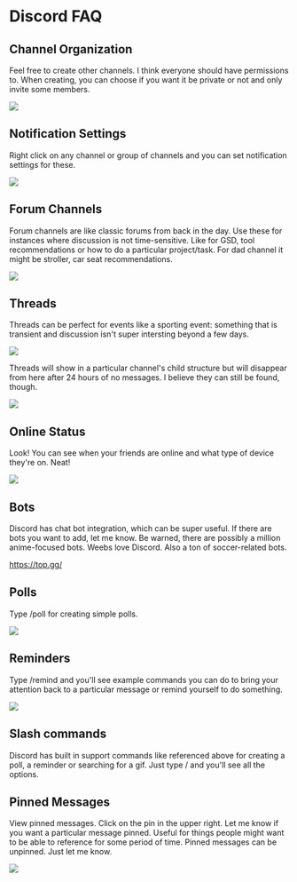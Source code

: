 # Discord FAQ

## Channel Organization

Feel free to create other channels. I think everyone should have permissions to. When creating, you can choose if you want it be private or not and only invite some members. 

![](images/2022-10-21-11-34-05.png)

## Notification Settings

Right click on any channel or group of channels and you can set notification settings for these.

![](images/2022-10-21-13-30-52.png)

## Forum Channels

Forum channels are like classic forums from back in the day. Use these for instances where discussion is not time-sensitive. Like for GSD, tool recommendations or how to do a particular project/task. For dad channel it might be stroller, car seat recommendations. 

![](images/2022-10-21-11-35-50.png)

## Threads

Threads can be perfect for events like a sporting event: something that is transient and discussion isn't super intersting beyond a few days.

![](images/2022-10-21-11-37-07.png)

Threads will show in a particular channel's child structure but will disappear from here after 24 hours of no messages. I believe they can still be found, though. 

![](images/2022-10-21-11-39-36.png)

## Online Status

Look! You can see when your friends are online and what type of device they're on. Neat!

![](images/2022-10-21-12-07-11.png)

## Bots

Discord has chat bot integration, which can be super useful. If there are bots you want to add, let me know. Be warned, there are possibly a million anime-focused bots. Weebs love Discord. Also a ton of soccer-related bots. 

https://top.gg/

## Polls

Type /poll for creating simple polls.

![](images/2022-10-21-11-49-26.png)

## Reminders

Type /remind and you'll see example commands you can do to bring your attention back to a particular message or remind yourself to do something. 

![](images/2022-10-21-11-46-06.png)

## Slash commands

Discord has built in support commands like referenced above for creating a poll, a reminder or searching for a gif. Just type / and you'll see all the options.

## Pinned Messages
View pinned messages. Click on the pin in the upper right. Let me know if you want a particular message pinned. Useful for things people might want to be able to reference for some period of time. Pinned messages can be unpinned. Just let me know. 

![](images/2022-10-21-11-03-53.png)